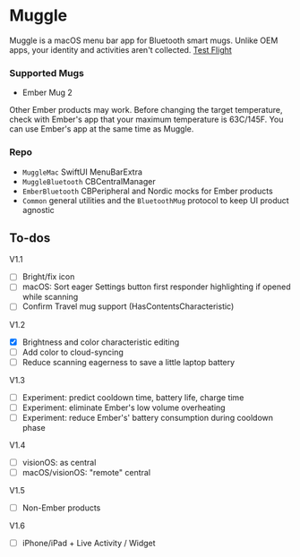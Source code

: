 #  Muggle

Muggle is a macOS menu bar app for Bluetooth smart mugs. Unlike OEM apps, your identity and activities aren't collected. [Test Flight](https://testflight.apple.com/join/gWY84Gm8)

### Supported Mugs
- Ember Mug 2

Other Ember products may work. Before changing the target temperature, check with Ember's app that your maximum temperature is 63C/145F. You can use Ember's app at the same time as Muggle.

### Repo
- `MuggleMac` SwiftUI MenuBarExtra
- `MuggleBluetooth` CBCentralManager
- `EmberBluetooth` CBPeripheral and Nordic mocks for Ember products
- `Common` general utilities and the `BluetoothMug` protocol to keep UI product agnostic

## To-dos
V1.1
- [ ] Bright/fix icon
- [ ] macOS: Sort eager Settings button first responder highlighting if opened while scanning
- [ ] Confirm Travel mug support (HasContentsCharacteristic)

V1.2
- [x] Brightness and color characteristic editing
- [ ] Add color to cloud-syncing
- [ ] Reduce scanning eagerness to save a little laptop battery

V1.3
- [ ] Experiment: predict cooldown time, battery life, charge time 
- [ ] Experiment: eliminate Ember's low volume overheating
- [ ] Experiment: reduce Ember's' battery consumption during cooldown phase

V1.4
- [ ] visionOS: as central
- [ ] macOS/visionOS: "remote" central

V1.5
- [ ] Non-Ember products

V1.6
- [ ] iPhone/iPad + Live Activity / Widget
